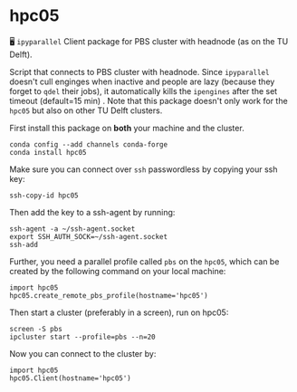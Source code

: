 # hpc05
🖥 `ipyparallel` Client package for PBS cluster with headnode (as on the TU Delft).

Script that connects to PBS cluster with headnode. Since `ipyparallel` doesn't cull enginges when inactive and people are lazy (because they forget to `qdel` their jobs), it automatically kills the `ipengines` after the set timeout (default=15 min)	. Note that this package doesn't only work for the `hpc05` but also on other TU Delft clusters.

First install this package on **both** your machine and the cluster.

```
conda config --add channels conda-forge
conda install hpc05
```

Make sure you can connect over `ssh` passwordless by copying your ssh key:

```
ssh-copy-id hpc05
```

Then add the key to a ssh-agent by running:
```
ssh-agent -a ~/ssh-agent.socket
export SSH_AUTH_SOCK=~/ssh-agent.socket
ssh-add
```

Further, you need a parallel profile called `pbs` on the `hpc05`, which can be created by the following command on your local machine:
```
import hpc05
hpc05.create_remote_pbs_profile(hostname='hpc05')
```

Then start a cluster (preferably in a screen), run on hpc05:

```
screen -S pbs
ipcluster start --profile=pbs --n=20
```

Now you can connect to the cluster by:
```
import hpc05
hpc05.Client(hostname='hpc05')
```
